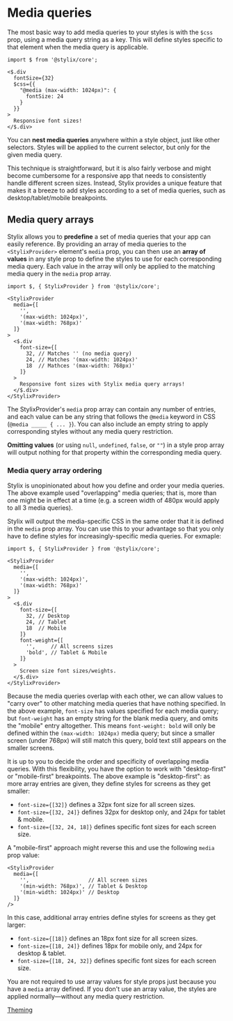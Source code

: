 # Media queries

The most basic way to add media queries to your styles is with the `$css` prop, using a media query string as a key. This will define styles specific to that element when the media query is applicable.

```tsx-render
import $ from '@stylix/core';

<$.div
  fontSize={32}
  $css={{
    "@media (max-width: 1024px)": {
      fontSize: 24
    }
  }}
>
  Responsive font sizes!
</$.div>
```

You can **nest media queries** anywhere within a style object, just like other selectors. Styles will be applied to the current selector, but only for the given media query.

This technique is straightforward, but it is also fairly verbose and might become cumbersome for a responsive app that needs to consistently handle different screen sizes.  Instead, Stylix provides a unique feature that makes it a breeze to add styles according to a set of media queries, such as desktop/tablet/mobile breakpoints.

## Media query arrays

Stylix allows you to **predefine** a set of media queries that your app can easily reference. By providing an array of media queries to the `<StylixProvider>` element's `media` prop, you can then use an **array of values** in any style prop to define the styles to use for each corresponding media query. Each value in the array will only be applied to the matching media query in the `media` prop array.

```tsx-render
import $, { StylixProvider } from '@stylix/core';

<StylixProvider 
  media={[
    '',
    '(max-width: 1024px)',
    '(max-width: 768px)'
  ]}
>
  <$.div 
    font-size={[
      32, // Matches '' (no media query)
      24, // Matches '(max-width: 1024px)'
      18  // Mathces '(max-width: 768px)'
    ]}
  >
    Responsive font sizes with Stylix media query arrays!
  </$.div>
</StylixProvider>
```

The StylixProvider's `media` prop array can contain any number of entries, and each value can be any string that follows the `@media` keyword in CSS (`@media _____ { ... }`). You can also include an empty string to apply corresponding styles without any media query restriction.

**Omitting values** (or using `null`, `undefined`, `false`, or `""`) in a style prop array will output nothing for that property within the corresponding media query.

### Media query array ordering

Stylix is unopinionated about how you define and order your media queries. The above example used "overlapping" media queries; that is, more than one might be in effect at a time (e.g. a screen width of 480px would apply to all 3 media queries).

Stylix will output the media-specific CSS in the same order that it is defined in the `media` prop array. You can use this to your advantage so that you only have to define styles for increasingly-specific media queries. For exmaple:

```tsx-render
import $, { StylixProvider } from '@stylix/core';

<StylixProvider 
  media={[
    '',
    '(max-width: 1024px)',
    '(max-width: 768px)'
  ]}
>
  <$.div 
    font-size={[
      32, // Desktop
      24, // Tablet
      18  // Mobile
    ]}
    font-weight={[
      '',     // All screens sizes
      'bold', // Tablet & Mobile
    ]}
  >
    Screen size font sizes/weights.
  </$.div>
</StylixProvider>
```

Because the media queries overlap with each other, we can allow values to "carry over" to other matching media queries that have nothing specified. In the above example, `font-size` has values specified for each media query; but `font-weight` has an empty string for the blank media query, and omits the "mobile" entry altogether. This means `font-weight: bold` will only be defined within the `(max-width: 1024px)` media query; but since a smaller screen (under 768px) will still match this query, bold text still appears on the smaller screens.

It is up to you to decide the order and specificity of overlapping media queries. With this flexibility, you have the option to work with "desktop-first" or "mobile-first" breakpoints. The above example is "desktop-first": as more array entries are given, they define styles for screens as they get smaller:

- `font-size={[32]}` defines a 32px font size for all screen sizes.
- `font-size={[32, 24]}` defines 32px for desktop only, and 24px for tablet & mobile.
- `font-size={[32, 24, 18]}` defines specific font sizes for each screen size.

A "mobile-first" approach might reverse this and use the following `media` prop value: 

```tsx
<StylixProvider 
  media={[
    '',                   // All screen sizes
    '(min-width: 768px)', // Tablet & Desktop
    '(min-width: 1024px)' // Desktop
  ]}
/>
```

In this case, additional array entries define styles for screens as they get larger:

- `font-size={[18]}` defines an 18px font size for all screen sizes.
- `font-size={[18, 24]}` defines 18px for mobile only, and 24px for desktop & tablet.
- `font-size={[18, 24, 32]}` defines specific font sizes for each screen size.

You are not required to use array values for style props just because you have a `media` array defined. If you don't use an array value, the styles are applied normally—without any media query restriction.

<a href="/themes" class="next-link">Theming</a>
